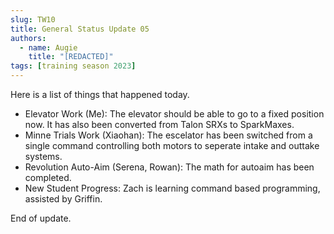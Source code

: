 ```yaml
---
slug: TW10
title: General Status Update 05
authors:
  - name: Augie
    title: "[REDACTED]"
tags: [training season 2023]
---
```

Here is a list of things that happened today.
* Elevator Work (Me): The elevator should be able to go to a fixed position now. It has also been converted from Talon SRXs to SparkMaxes.  
* Minne Trials Work (Xiaohan): The escelator has been switched from a single command controlling both motors to seperate intake and outtake systems.
* Revolution Auto-Aim (Serena, Rowan): The math for autoaim has been completed.
* New Student Progress: Zach is learning command based programming, assisted by Griffin.

End of update.